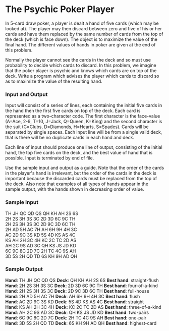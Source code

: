 # The Psychic Poker Player

In 5-card draw poker, a player is dealt a hand of five cards (which may be looked at). The player may then discard between zero and five of his or her cards and have them replaced by the same number of cards from the top of the deck (which is face down). The object is to maximize the value of the final hand. The different values of hands in poker are given at the end of this problem.  

Normally the player cannot see the cards in the deck and so must use probability to decide which cards to discard. In this problem, we imagine that the poker player is psychic and knows which cards are on top of the deck. Write a program which advises the player which cards to discard so as to maximize the value of the resulting hand.  

### Input and Output
Input will consist of a series of lines, each containing the initial five cards in the hand then the first five cards on top of the deck. Each card is represented as a two-character code. The first character is the face-value (A=Ace, 2-9, T=10, J=Jack, Q=Queen, K=King) and the second character is the suit (C=Clubs, D=Diamonds, H=Hearts, S=Spades). Cards will be separated by single spaces. Each input line will be from a single valid deck, that is there will be no duplicate cards in each hand and deck.    

Each line of input should produce one line of output, consisting of the initial hand, the top five cards on the deck, and the best value of hand that is possible. Input is terminated by end of file.   

Use the sample input and output as a guide. Note that the order of the cards in the player's hand is irrelevant, but the order of the cards in the deck is important because the discarded cards must be replaced from the top of the deck. Also note that examples of all types of hands appear in the sample output, with the hands shown in decreasing order of value.  

### Sample Input

TH JH QC QD QS QH KH AH 2S 6S  
2H 2S 3H 3S 3C 2D 3D 6C 9C TH  
2H 2S 3H 3S 3C 2D 9C 3D 6C TH  
2H AD 5H AC 7H AH 6H 9H 4H 3C  
AC 2D 9C 3S KD 5S 4D KS AS 4C  
KS AH 2H 3C 4H KC 2C TC 2D AS  
AH 2C 9S AD 3C QH KS JS JD KD  
6C 9C 8C 2D 7C 2H TC 4C 9S AH  
3D 5S 2H QD TD 6S KH 9H AD QH  

### Sample Output

**Hand**: TH JH QC QD QS **Deck**: QH KH AH 2S 6S **Best hand**: straight-flush  
**Hand**: 2H 2S 3H 3S 3C **Deck**: 2D 3D 6C 9C TH **Best hand**: four-of-a-kind  
**Hand**: 2H 2S 3H 3S 3C **Deck**: 2D 9C 3D 6C TH **Best hand**: full-house  
**Hand**: 2H AD 5H AC 7H **Deck**: AH 6H 9H 4H 3C **Best hand**: flush  
**Hand**: AC 2D 9C 3S KD **Deck**: 5S 4D KS AS 4C **Best hand**: straight  
**Hand**: KS AH 2H 3C 4H **Deck**: KC 2C TC 2D AS **Best hand**: three-of-a-kind  
**Hand**: AH 2C 9S AD 3C **Deck**: QH KS JS JD KD **Best hand**: two-pairs  
**Hand**: 6C 9C 8C 2D 7C **Deck**: 2H TC 4C 9S AH **Best hand**: one-pair  
**Hand**: 3D 5S 2H QD TD **Deck**: 6S KH 9H AD QH **Best hand**: highest-card  
